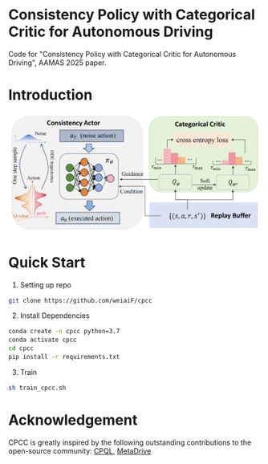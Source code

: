 # Consistency Policy with Categorical Critic for Autonomous Driving

Code for "Consistency Policy with Categorical Critic for Autonomous Driving", AAMAS 2025 paper.

# Introduction
![framework](figures/method_framework.png)

# Quick Start

1. Setting up repo

```bash
git clone https://github.com/weiaiF/cpcc
```

2. Install Dependencies

```bash
conda create -n cpcc python=3.7
conda activate cpcc
cd cpcc
pip install -r requirements.txt
```
3. Train

```bash
sh train_cpcc.sh
```

# Acknowledgement
CPCC is greatly inspired by the following outstanding contributions to the open-source community:
[CPQL](https://github.com/cccedric/cpql), [MetaDrive](https://github.com/metadriverse/metadrive)
